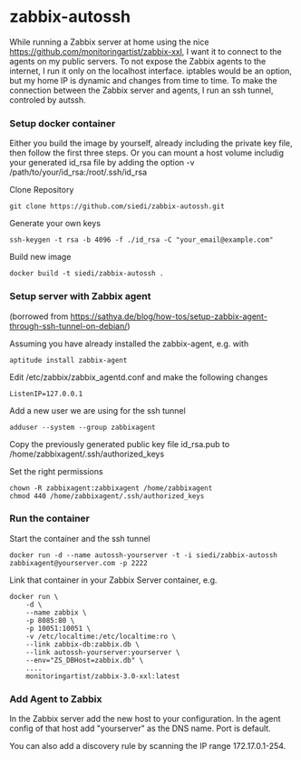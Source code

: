 # zabbix-autossh

While running a Zabbix server at home using the nice https://github.com/monitoringartist/zabbix-xxl, I want it to connect to the agents on my public servers. To not expose the Zabbix agents to the internet, I run it only on the localhost interface. iptables would be an option, but my home IP is dynamic and changes from time to time. To make the connection between the Zabbix server and agents, I run an ssh tunnel, controled by autssh.

### Setup docker container

Either you build the image by yourself, already including the private key file, then follow the first three steps. Or you can mount a host volume includig your generated id_rsa file by adding the option -v /path/to/your/id_rsa:/root/.ssh/id_rsa

Clone Repository
```
git clone https://github.com/siedi/zabbix-autossh.git
```

Generate your own keys
```
ssh-keygen -t rsa -b 4096 -f ./id_rsa -C "your_email@example.com"
```

Build new image
```
docker build -t siedi/zabbix-autossh .
```

### Setup server with Zabbix agent

(borrowed from https://sathya.de/blog/how-tos/setup-zabbix-agent-through-ssh-tunnel-on-debian/)

Assuming you have already installed the zabbix-agent, e.g. with
```
aptitude install zabbix-agent
```

Edit /etc/zabbix/zabbix_agentd.conf and make the following changes
```
ListenIP=127.0.0.1
```

Add a new user we are using for the ssh tunnel
```
adduser --system --group zabbixagent
```

Copy the previously generated public key file id_rsa.pub to /home/zabbixagent/.ssh/authorized_keys

Set the right permissions
```
chown -R zabbixagent:zabbixagent /home/zabbixagent
chmod 440 /home/zabbixagent/.ssh/authorized_keys
```

### Run the container

Start the container and the ssh tunnel

```
docker run -d --name autossh-yourserver -t -i siedi/zabbix-autossh zabbixagent@yourserver.com -p 2222
```

Link that container in your Zabbix Server container, e.g. 
```
docker run \
    -d \
    --name zabbix \
    -p 8085:80 \
    -p 10051:10051 \
    -v /etc/localtime:/etc/localtime:ro \
    --link zabbix-db:zabbix.db \
    --link autossh-yourserver:yourserver \
    --env="ZS_DBHost=zabbix.db" \
    ....
    monitoringartist/zabbix-3.0-xxl:latest
```

### Add Agent to Zabbix

In the Zabbix server add the new host to your configuration. In the agent config of that host add "yourserver" as the DNS name. Port is default.

You can also add a discovery rule by scanning the IP range 172.17.0.1-254.
